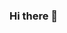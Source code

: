 ### Hi there 👋

<!--
**8eomio/8eomio** is a ✨ _special_ ✨ repository because its `README.md` (this file) appears on your GitHub profile.

Here are some ideas to get you started:

- 🔭 I’m currently working on Ajou University
- 🌱 I’m currently learning Machine Learning (Image Generation)
- 👯 I’m looking to collaborate on ...
- 🤔 I’m looking for help with ...
- 💬 Ask me about ...
- 📫 How to reach me: aidbeomjo@ajou.ac.kr
- 😄 Pronouns: ...
- ⚡ Fun fact: ...
-->
